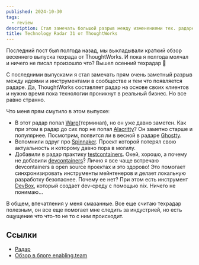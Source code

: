 ```yaml
---
published: 2024-10-30
tags:
  - review
description: Стал замечать большой разрыв между изменениями тех. радаре и индустрии
title: Technology Radar 31 от ThoughtWorks
---
```

Последний пост был полгода назад, мы выкладывали краткий обзор весеннего выпуска техрада от ThoughtWorks. И пока я полгода молчал и ничего не писал произошло что? Вышел осенний техрадар 😬

С последними выпусками я стал замечать прям очень заметный разрыв между идеями и инструментами в сообществе и тем что появляется радаре. Да, ThoughtWorks составляет радар на основе своих клиентов и нужно время пока технологии проникнут в реальный бизнес. Но все равно странно.

Что меня прям смутило в этом выпуске:
- В этот радар попал [Warp](https://www.warp.dev/)(терминал), но он уже давно заметен. Как при этом в радар до сих пор не попал [Alacritty](https://alacritty.org/)? Он заметно старше и популярнее. Посмотрим, появится ли в весной в радаре [Ghostty](https://mitchellh.com/ghostty).
- Вспомнили вдруг про [Spinnaker](https://github.com/spinnaker/spinnaker). Проект которой потерял свою актуальность и которому давно пора в могилу.
- Добавили в радар практику [testcontainers](https://github.com/testcontainers/). Окей, хорошо, а почему не добавили [devcontainers](https://github.com/devcontainers)? Лично я все чаще встречаю devcontainers в open source проектах и это здорово! Это помогает синхронизировать инструменты мейнтенеров и делает локальную разработку безопаснее. Почему ее нет? При этом есть инструмент [DevBox](https://github.com/jetify-com/devbox), который создает dev-среду с помощью nix. Ничего не понимаю...

В общем, впечатления у меня смазанные. Все еще считаю техрадар полезным, он все еще помогает мне следить за индустрией, но есть ощущение что что-то не то с ним происходит.

## Ссылки
- [Радар](https://www.thoughtworks.com/content/dam/thoughtworks/documents/radar/2024/10/tr_technology_radar_vol_31_en.pdf)
- [Обзор в блоге enabling.team](https://enabling.team/insights/technology-radar-31)
